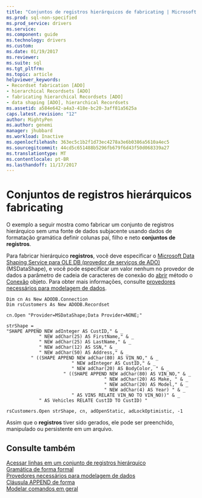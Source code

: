 ```yaml
---
title: "Conjuntos de registros hierárquicos de fabricating | Microsoft Docs"
ms.prod: sql-non-specified
ms.prod_service: drivers
ms.service: 
ms.component: guide
ms.technology: drivers
ms.custom: 
ms.date: 01/19/2017
ms.reviewer: 
ms.suite: sql
ms.tgt_pltfrm: 
ms.topic: article
helpviewer_keywords:
- Recordset fabrication [ADO]
- hierarchical Recordsets [ADO]
- fabricating hierarchical Recordsets [ADO]
- data shaping [ADO], hierarchical Recordsets
ms.assetid: a584e642-a4a3-418e-bc20-3aff81a5625a
caps.latest.revision: "12"
author: MightyPen
ms.author: genemi
manager: jhubbard
ms.workload: Inactive
ms.openlocfilehash: 363ec5c1b2f1d73ec4278a3e6b0386a5610a4ec5
ms.sourcegitcommit: 44cd5c651488b5296fb679f6d43f50d068339a27
ms.translationtype: MT
ms.contentlocale: pt-BR
ms.lasthandoff: 11/17/2017
---
```

# <a name="fabricating-hierarchical-recordsets"></a>Conjuntos de registros hierárquicos fabricating
O exemplo a seguir mostra como fabricar um conjunto de registros hierárquico sem uma fonte de dados subjacente usando dados de formatação gramática definir colunas pai, filho e neto **conjuntos de registros**.  
  
 Para fabricar hierárquico **registros**, você deve especificar o [Microsoft Data Shaping Service para OLE DB (provedor de serviços de ADO)](../../../ado/guide/appendixes/microsoft-data-shaping-service-for-ole-db-ado-service-provider.md) (MSDataShape), e você pode especificar um valor nenhum no provedor de dados a parâmetro de cadeia de caracteres de conexão do [abrir](../../../ado/reference/ado-api/open-method-ado-connection.md) método o [Conexão](../../../ado/reference/ado-api/connection-object-ado.md) objeto. Para obter mais informações, consulte [provedores necessários para modelagem de dados](../../../ado/guide/data/required-providers-for-data-shaping.md).  
  
```  
Dim cn As New ADODB.Connection  
Dim rsCustomers As New ADODB.Recordset  
  
cn.Open "Provider=MSDataShape;Data Provider=NONE;"  
  
strShape = _  
"SHAPE APPEND NEW adInteger AS CustID," & _  
            " NEW adChar(25) AS FirstName," & _  
            " NEW adChar(25) AS LastName," & _  
            " NEW adChar(12) AS SSN," & _  
            " NEW adChar(50) AS Address," & _  
         " ((SHAPE APPEND NEW adChar(80) AS VIN_NO," & _  
                        " NEW adInteger AS CustID," & _  
                        " NEW adChar(20) AS BodyColor, " & _  
                     " ((SHAPE APPEND NEW adChar(80) AS VIN_NO," & _  
                                    " NEW adChar(20) AS Make, " & _  
                                    " NEW adChar(20) AS Model," & _  
                                    " NEW adChar(4) AS Year) " & _  
                        " AS VINS RELATE VIN_NO TO VIN_NO))" & _  
            " AS Vehicles RELATE CustID TO CustID) "  
  
rsCustomers.Open strShape, cn, adOpenStatic, adLockOptimistic, -1  
```  
  
 Assim que o **registros** tiver sido gerados, ele pode ser preenchido, manipulado ou persistente em um arquivo.  
  
## <a name="see-also"></a>Consulte também  
 [Acessar linhas em um conjunto de registros hierárquico](../../../ado/guide/data/accessing-rows-in-a-hierarchical-recordset.md)   
 [Gramática de forma formal](../../../ado/guide/data/formal-shape-grammar.md)   
 [Provedores necessários para modelagem de dados](../../../ado/guide/data/required-providers-for-data-shaping.md)   
 [Cláusula APPEND de forma](../../../ado/guide/data/shape-append-clause.md)   
 [Modelar comandos em geral](../../../ado/guide/data/shape-commands-in-general.md)

